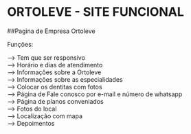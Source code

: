 # ORTOLEVE - SITE FUNCIONAL

##Pagina de Empresa Ortoleve  

Funções:  

--> Tem que ser responsivo  
--> Horário e dias de atendimento  
--> Informações sobre a Ortoleve  
--> Informações sobre as especialidades  
--> Colocar os dentitas com fotos  
--> Página de Fale conosco por e-mail e número de whatsapp  
--> Página de planos conveniados  
--> Fotos do local  
--> Localização com mapa  
--> Depoimentos  